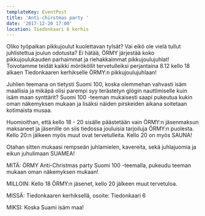 ```yaml
---
templateKey: EventPost
title: 'Anti-chirstmas party '
date: '2017-12-20 17:00'
location: Tiedonkaari 6 kerhis
---
```

Oliko työpaikan pikkujoulut kuolettavan tylsät? Vai eikö ole vielä tullut juhlistettua joulun odotusta? Ei hätää, ÖRMY järjestää koko pikkujoulukauden parhaimmat ja riehakkaimmat pikkujoulujuhlat! Toivotamme teidät kaikki mörököllit tervetulleiksi perjantaina 8.12 kello 18 alkaen Tiedonkaaren kerhikselle ÖRMY:n pikkujoulujuhlaan!



Juhlien teemana on tietysti Suomi 100, koska olemmehan vahvasti isäm maallisia ja mikäpä olisi parempi syy terästetyn glögin nauttimiselle kuin isäm maan synttärit? Suomi 100 -teeman mukaisesti saapi pukeutua kukin oman näkemyksen mukaan ja lisäksi näiden pirskeiden aikana soitetaan kotimaista musaa.



Huomioithan, että kello 18 - 20 sisälle päästetään vain ÖRMY:n jäsenmaksun maksaneet ja jäsenille on siis tiedossa jouluisia tarjoiluja ÖRMY:n puolesta. Kello 20:n jälkeen myös muut ovat tervetulleita. Kello 20 on myös SAUNA!



Otahan sitten mukaasi rempseän juhlamielen, kavereita, sekä juhlajuomia ja eikun juhulimaan SUAMEA!



MITÄ: ÖRMY Anti-Christmas party Suomi 100 -teemalla, pukeudu teeman mukaan oman näkemyksen mukaan!

MILLOIN: Kello 18 ÖRMY:n jäsenet, kello 20 jälkeen muut tervetuloa.

MISSÄ: Tiedonkaaren kerhiksellä, osoite: Tiedonkaari 6

MIKSI: Koska Suami isäm maa!
